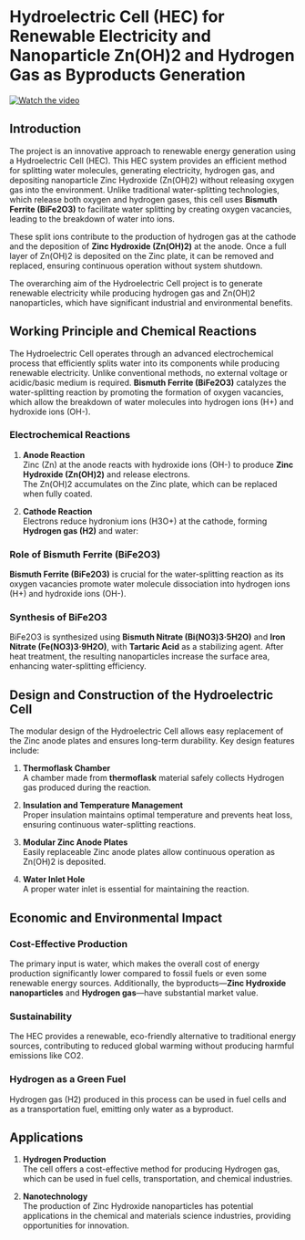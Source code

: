 # Hydroelectric Cell (HEC) for Renewable Electricity and Nanoparticle Zn(OH)2 and Hydrogen Gas as Byproducts Generation

[![Watch the video](https://img.youtube.com/vi/Ojg1mxKIq7Y/0.jpg)](https://www.youtube.com/shorts/Ojg1mxKIq7Y?si=onRsUiwyG6IBucRt)

## Introduction

The project is an innovative approach to renewable energy generation using a Hydroelectric Cell (HEC). This HEC system provides an efficient method for splitting water molecules, generating electricity, hydrogen gas, and depositing nanoparticle Zinc Hydroxide (Zn(OH)2) without releasing oxygen gas into the environment. Unlike traditional water-splitting technologies, which release both oxygen and hydrogen gases, this cell uses **Bismuth Ferrite (BiFe2O3)** to facilitate water splitting by creating oxygen vacancies, leading to the breakdown of water into ions. 

These split ions contribute to the production of hydrogen gas at the cathode and the deposition of **Zinc Hydroxide (Zn(OH)2)** at the anode. Once a full layer of Zn(OH)2 is deposited on the Zinc plate, it can be removed and replaced, ensuring continuous operation without system shutdown.

The overarching aim of the Hydroelectric Cell project is to generate renewable electricity while producing hydrogen gas and Zn(OH)2 nanoparticles, which have significant industrial and environmental benefits.

## Working Principle and Chemical Reactions

The Hydroelectric Cell operates through an advanced electrochemical process that efficiently splits water into its components while producing renewable electricity. Unlike conventional methods, no external voltage or acidic/basic medium is required. **Bismuth Ferrite (BiFe2O3)** catalyzes the water-splitting reaction by promoting the formation of oxygen vacancies, which allow the breakdown of water molecules into hydrogen ions (H+) and hydroxide ions (OH-).

### Electrochemical Reactions

1. **Anode Reaction**  
   Zinc (Zn) at the anode reacts with hydroxide ions (OH-) to produce **Zinc Hydroxide (Zn(OH)2)** and release electrons.  
The Zn(OH)2 accumulates on the Zinc plate, which can be replaced when fully coated.

2. **Cathode Reaction**  
Electrons reduce hydronium ions (H3O+) at the cathode, forming **Hydrogen gas (H2)** and water:  
### Role of Bismuth Ferrite (BiFe2O3)

**Bismuth Ferrite (BiFe2O3)** is crucial for the water-splitting reaction as its oxygen vacancies promote water molecule dissociation into hydrogen ions (H+) and hydroxide ions (OH-).

### Synthesis of BiFe2O3

BiFe2O3 is synthesized using **Bismuth Nitrate (Bi(NO3)3·5H2O)** and **Iron Nitrate (Fe(NO3)3·9H2O)**, with **Tartaric Acid** as a stabilizing agent. After heat treatment, the resulting nanoparticles increase the surface area, enhancing water-splitting efficiency.

## Design and Construction of the Hydroelectric Cell

The modular design of the Hydroelectric Cell allows easy replacement of the Zinc anode plates and ensures long-term durability. Key design features include:

1. **Thermoflask Chamber**  
A chamber made from **thermoflask** material safely collects Hydrogen gas produced during the reaction.

2. **Insulation and Temperature Management**  
Proper insulation maintains optimal temperature and prevents heat loss, ensuring continuous water-splitting reactions.

3. **Modular Zinc Anode Plates**  
Easily replaceable Zinc anode plates allow continuous operation as Zn(OH)2 is deposited.

4. **Water Inlet Hole**  
A proper water inlet is essential for maintaining the reaction.

## Economic and Environmental Impact

### Cost-Effective Production

The primary input is water, which makes the overall cost of energy production significantly lower compared to fossil fuels or even some renewable energy sources. Additionally, the byproducts—**Zinc Hydroxide nanoparticles** and **Hydrogen gas**—have substantial market value.

### Sustainability

The HEC provides a renewable, eco-friendly alternative to traditional energy sources, contributing to reduced global warming without producing harmful emissions like CO2.

### Hydrogen as a Green Fuel

Hydrogen gas (H2) produced in this process can be used in fuel cells and as a transportation fuel, emitting only water as a byproduct.

## Applications

1. **Hydrogen Production**  
The cell offers a cost-effective method for producing Hydrogen gas, which can be used in fuel cells, transportation, and chemical industries.

2. **Nanotechnology**  
The production of Zinc Hydroxide nanoparticles has potential applications in the chemical and materials science industries, providing opportunities for innovation.
